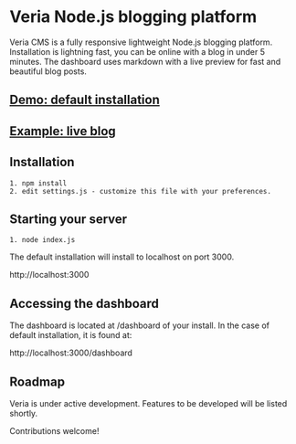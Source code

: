 Veria Node.js blogging platform
=====

Veria CMS is a fully responsive lightweight Node.js blogging platform.
Installation is lightning fast, you can be online with a blog in under 5 minutes.
The dashboard uses markdown with a live preview for fast and beautiful blog posts.

## [Demo: default installation](http://veriademo.stevepapa.com)
## [Example: live blog](http://stevepapa.com)


Installation
------------

    1. npm install
    2. edit settings.js - customize this file with your preferences.


Starting your server
--------------------

    1. node index.js


The default installation will install to localhost on port 3000.

http://localhost:3000


Accessing the dashboard
-----------------------

The dashboard is located at /dashboard of your install. In the case of default installation, it is found at:

http://localhost:3000/dashboard



Roadmap
-------
Veria is under active development.
Features to be developed will be listed shortly.

Contributions welcome!
